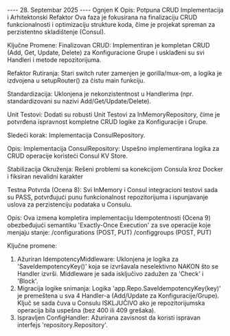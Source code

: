 ---- 28. Septembar 2025 ----
Ognjen K
Opis:
Potpuna CRUD Implementacija i Arhitektonski Refaktor
Ova faza je fokusirana na finalizaciju CRUD funkcionalnosti i optimizaciju strukture koda, čime je projekat spreman za perzistentno skladištenje (Consul).

Ključne Promene:
Finalizovan CRUD: Implementiran je kompletan CRUD (Add, Get, Update, Delete) za Konfiguracione Grupe i usklađeni su svi Handleri i metode repozitorijuma.

Refaktor Rutiranja: Stari switch ruter zamenjen je gorilla/mux-om, a logika je izdvojena u setupRouter() za čistu main funkciju.

Standardizacija: Uklonjena je nekonzistentnost u Handlerima (npr. standardizovani su nazivi Add/Get/Update/Delete).

Unit Testovi: Dodati su robusti Unit Testovi za InMemoryRepository, čime je potvrđena ispravnost kompletne CRUD logike za Konfiguracije i Grupe.

Sledeći korak: Implementacija ConsulRepository.

Opis:
Implementacija ConsulRepository: Uspešno implementirana logika za CRUD operacije koristeći Consul KV Store.

Stabilizacija Okruženja: Rešeni problemi sa konekcijom Consula kroz Docker i fiksiran nevalidni karakter 

Testna Potvrda (Ocena 8): Svi InMemory i Consul integracioni testovi sada su PASS, potvrđujući punu funkcionalnost repozitorijuma i ispunjavanje uslova za perzistenciju podataka u Consulu.

Opis:
Ova izmena kompletira implementaciju Idempotentnosti (Ocena 9) obezbeđujući semantiku 'Exactly-Once Execution' za sve operacije koje menjaju stanje:
/configurations (POST, PUT)
/configgroups (POST, PUT)

Ključne promene:
1. Ažuriran IdempotencyMiddleware: Uklonjena je logika za 'SaveIdempotencyKey()' koja se izvršavala neselektivno NAKON što se Handler izvrši. Middleware je sada isključivo zadužen za 'Check' i 'Block'.
2. Migracija logike snimanja: Logika 'app.Repo.SaveIdempotencyKey(key)' je premeštena u sva 4 Handler-a (Add/Update za Konfiguracije/Grupe). Ključ se sada čuva u Consulu ISKLJUČIVO ako je repozitorijumska operacija bila uspešna (bez 400 ili 409 grešaka).
3. Ispravljen ConfigHandler: Ažurirana zavisnost da koristi ispravan interfejs 'repository.Repository'.